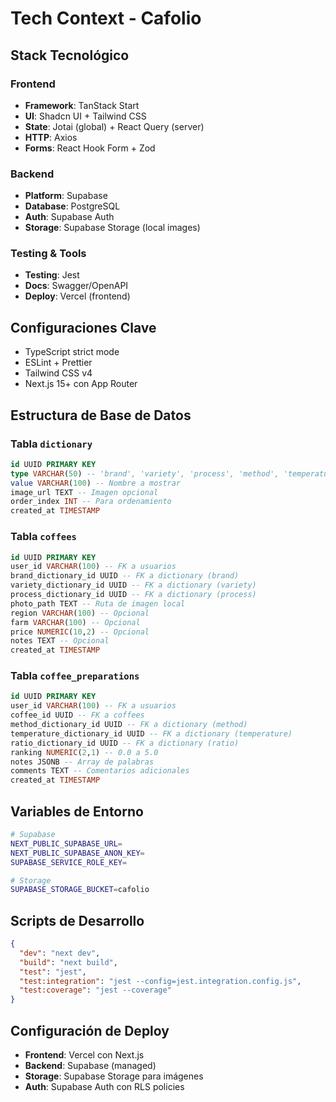 # Tech Context - Cafolio

## Stack Tecnológico

### Frontend
- **Framework**: TanStack Start
- **UI**: Shadcn UI + Tailwind CSS
- **State**: Jotai (global) + React Query (server)
- **HTTP**: Axios
- **Forms**: React Hook Form + Zod

### Backend
- **Platform**: Supabase
- **Database**: PostgreSQL
- **Auth**: Supabase Auth
- **Storage**: Supabase Storage (local images)

### Testing & Tools
- **Testing**: Jest
- **Docs**: Swagger/OpenAPI
- **Deploy**: Vercel (frontend)

## Configuraciones Clave
- TypeScript strict mode
- ESLint + Prettier
- Tailwind CSS v4
- Next.js 15+ con App Router

## Estructura de Base de Datos

### Tabla `dictionary`
```sql
id UUID PRIMARY KEY
type VARCHAR(50) -- 'brand', 'variety', 'process', 'method', 'temperature', 'ratio', 'grind'
value VARCHAR(100) -- Nombre a mostrar
image_url TEXT -- Imagen opcional
order_index INT -- Para ordenamiento
created_at TIMESTAMP
```

### Tabla `coffees`
```sql
id UUID PRIMARY KEY
user_id VARCHAR(100) -- FK a usuarios
brand_dictionary_id UUID -- FK a dictionary (brand)
variety_dictionary_id UUID -- FK a dictionary (variety)
process_dictionary_id UUID -- FK a dictionary (process)
photo_path TEXT -- Ruta de imagen local
region VARCHAR(100) -- Opcional
farm VARCHAR(100) -- Opcional
price NUMERIC(10,2) -- Opcional
notes TEXT -- Opcional
created_at TIMESTAMP
```

### Tabla `coffee_preparations`
```sql
id UUID PRIMARY KEY
user_id VARCHAR(100) -- FK a usuarios
coffee_id UUID -- FK a coffees
method_dictionary_id UUID -- FK a dictionary (method)
temperature_dictionary_id UUID -- FK a dictionary (temperature)
ratio_dictionary_id UUID -- FK a dictionary (ratio)
ranking NUMERIC(2,1) -- 0.0 a 5.0
notes JSONB -- Array de palabras
comments TEXT -- Comentarios adicionales
created_at TIMESTAMP
```

## Variables de Entorno
```bash
# Supabase
NEXT_PUBLIC_SUPABASE_URL=
NEXT_PUBLIC_SUPABASE_ANON_KEY=
SUPABASE_SERVICE_ROLE_KEY=

# Storage
SUPABASE_STORAGE_BUCKET=cafolio
```

## Scripts de Desarrollo
```json
{
  "dev": "next dev",
  "build": "next build",
  "test": "jest",
  "test:integration": "jest --config=jest.integration.config.js",
  "test:coverage": "jest --coverage"
}
```

## Configuración de Deploy
- **Frontend**: Vercel con Next.js
- **Backend**: Supabase (managed)
- **Storage**: Supabase Storage para imágenes
- **Auth**: Supabase Auth con RLS policies
